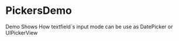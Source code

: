 PickersDemo
===========
Demo Shows How textfield`s input mode can be use as DatePicker or UIPickerView
